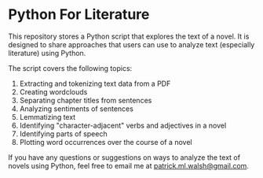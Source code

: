 # Python For Literature

This repository stores a Python script that explores the text of a novel. It is designed to share approaches that users can use to analyze text (especially literature) using Python. 

The script covers the following topics:
1. Extracting and tokenizing text data from a PDF
2. Creating wordclouds
3. Separating chapter titles from sentences
4. Analyzing sentiments of sentences
5. Lemmatizing text
6. Identifying "character-adjacent" verbs and adjectives in a novel
7. Identifying parts of speech
8. Plotting word occurrences over the course of a novel

If you have any questions or suggestions on ways to analyze the text of novels using Python, feel free to email me at patrick.ml.walsh@gmail.com.
